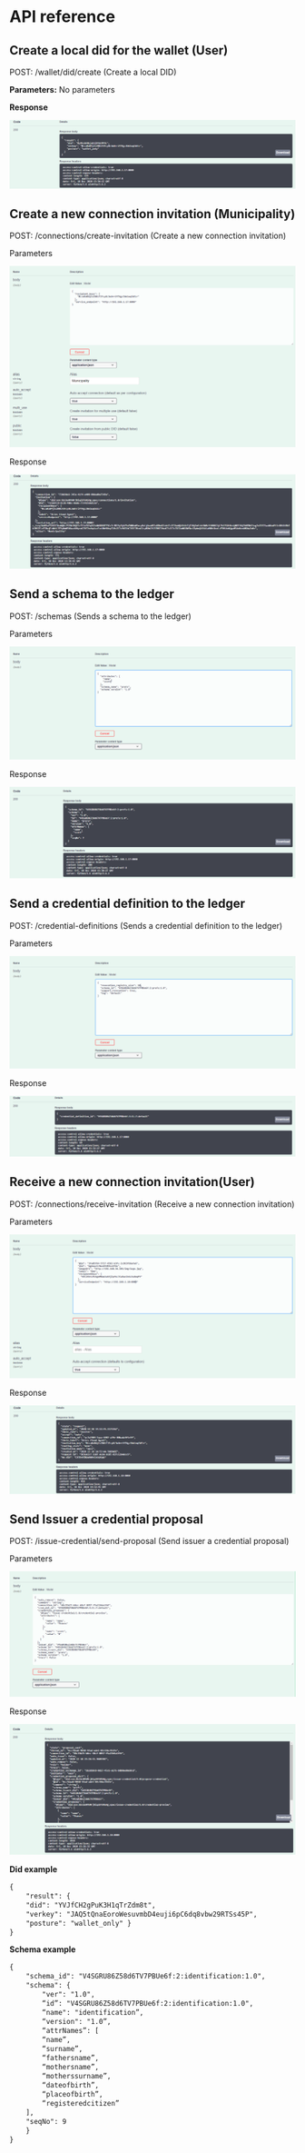 # API reference

## Create a local did for the wallet \(User\)

POST: /wallet/did/create \(Create a local DID\)

**Parameters:** No parameters

**Response**

![](../.gitbook/assets/5.png)

## Create a new connection invitation \(Municipality\)

POST: /connections/create-invitation \(Create a new connection invitation\)

Parameters

![](../.gitbook/assets/6.png)

Response

![](../.gitbook/assets/7.png)

## Send a schema to the ledger

POST: /schemas \(Sends a schema to the ledger\)

Parameters

![](../.gitbook/assets/8.png)

Response

![](../.gitbook/assets/9.png)

## Send a credential definition to the ledger

POST: /credential-definitions \(Sends a credential definition to the ledger\)

Parameters

![](../.gitbook/assets/10.png)

Response

![](../.gitbook/assets/11.png)

## Receive a new connection invitation\(User\)

POST: /connections/receive-invitation \(Receive a new connection invitation\)

Parameters

![](../.gitbook/assets/12.png)

Response

![](../.gitbook/assets/13.png)

## Send Issuer a credential proposal

POST: /issue-credential/send-proposal \(Send issuer a credential proposal\)

Parameters

![](../.gitbook/assets/14.png)

Response

![](../.gitbook/assets/15.png)

**Did example**

```text
{
    "result": {
    "did": "YVJfCH2gPuK3H1qTrZdm8t",
    "verkey": "JAQ5tQnaEoroWesuvmbD4euji6pC6dq8vbw29RTSs45P",
    "posture": "wallet_only" }
}
```

**Schema example**

```text
{
    "schema_id": "V4SGRU86Z58d6TV7PBUe6f:2:identification:1.0",
    "schema": {
        "ver": "1.0",
        “id”: "V4SGRU86Z58d6TV7PBUe6f:2:identification:1.0",
        “name": "identification”,
        “version": "1.0”,
        “attrNames”: [
        “name”,
        “surname”,
        “fathersname”,
        “mothersname”,
        “motherssurname”,
        “dateofbirth”,
        “placeofbirth”,
        “registeredcitizen”
    ],
    "seqNo": 9
    }
}
```

